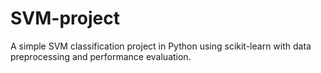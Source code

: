 # SVM-project
A simple SVM classification project in Python using scikit-learn with data preprocessing and performance evaluation.
